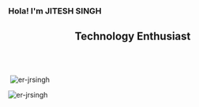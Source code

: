 ### Hola! I'm JITESH SINGH


<h2 align="center"> Technology Enthusiast </h2><br><br>


<p>&nbsp;<img align="center" src="https://github-readme-stats.vercel.app/api?username=er-jrsingh&show_icons=true&locale=en" alt="er-jrsingh" /></p>

<p><img align="center" src="https://github-readme-streak-stats.herokuapp.com/?user=er-jrsingh&" alt="er-jrsingh" /></p>


<!--
**Er-Jrsingh/Er-Jrsingh** is a ✨ _special_ ✨ repository because its `README.md` (this file) appears on your GitHub profile.

Here are some ideas to get you started:

- 🔭 I’m currently working on ...
- 🌱 I’m currently learning ...
- 👯 I’m looking to collaborate on ...
- 🤔 I’m looking for help with ...
- 💬 Ask me about ...
- 📫 How to reach me: ...
- 😄 Pronouns: ...
- ⚡ Fun fact: ...
<p align="left"> <img src="https://komarev.com/ghpvc/?username=er-jrsingh&label=Profile%20views&color=0e75b6&style=flat" alt="er-jrsingh" /> </p>
<p align="left"> <a href="https://github.com/ryo-ma/github-profile-trophy"><img src="https://github-profile-trophy.vercel.app/?username=er-jrsingh" alt="er-jrsingh" /></a> </p>
-->

